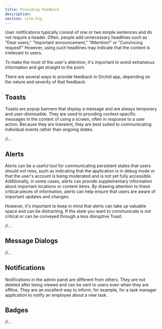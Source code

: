 ```yaml
---
title: Providing Feedback
description:
section: site.hig.
---
```



User notifications typically consist of one or two simple sentences and do not require a header. Often, people add unnecessary headlines such as "Dear users," "Important announcement," "Attention!" or "Convincing request!" However, using such headlines may indicate that the content is irrelevant to users.

To make the most of the user's attention, it's important to avoid extraneous information and get straight to the point.

There are several ways to provide feedback in Orchid app, depending on the nature and severity of that feedback:

## Toasts

Toasts are popup banners that display a message and are always temporary and user-dismissible.
They are used to providing context-specific messages in the context of using a screen, often in response to a user action.
Because they are transient, they are best suited to communicating individual events rather than ongoing states.

//...


## Alerts

Alerts can be a useful tool for communicating persistent states that users should not miss, such as indicating that the application is in debug mode or that the user's account is being moderated and is not yet fully accessible. Additionally, in some cases, alerts can provide supplementary information about important locations or content items. By drawing attention to these critical pieces of information, alerts can help ensure that users are aware of important updates and changes.

However, it's important to keep in mind that alerts can take up valuable space and can be distracting. If the state you want to communicate is not critical or can be conveyed through a less disruptive Toast.

//...

## Message Dialogs

//...

## Notifications

Notifications in the admin panel are different from others. They are not deleted after being viewed and can be sent to users even when they are offline. They are an excellent way to inform, for example, for a task manager application to notify an employee about a new task.

## Badges

//...

